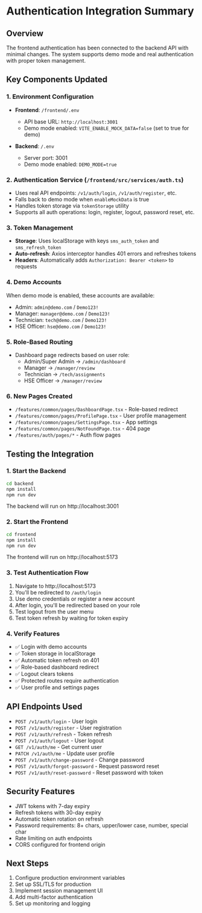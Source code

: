 # Authentication Integration Summary

## Overview
The frontend authentication has been connected to the backend API with minimal changes. The system supports demo mode and real authentication with proper token management.

## Key Components Updated

### 1. Environment Configuration
- **Frontend**: `/frontend/.env`
  - API base URL: `http://localhost:3001`
  - Demo mode enabled: `VITE_ENABLE_MOCK_DATA=false` (set to true for demo)
  
- **Backend**: `/.env`
  - Server port: 3001
  - Demo mode enabled: `DEMO_MODE=true`

### 2. Authentication Service (`/frontend/src/services/auth.ts`)
- Uses real API endpoints: `/v1/auth/login`, `/v1/auth/register`, etc.
- Falls back to demo mode when `enableMockData` is true
- Handles token storage via `tokenStorage` utility
- Supports all auth operations: login, register, logout, password reset, etc.

### 3. Token Management
- **Storage**: Uses localStorage with keys `sms_auth_token` and `sms_refresh_token`
- **Auto-refresh**: Axios interceptor handles 401 errors and refreshes tokens
- **Headers**: Automatically adds `Authorization: Bearer <token>` to requests

### 4. Demo Accounts
When demo mode is enabled, these accounts are available:
- Admin: `admin@demo.com` / `Demo123!`
- Manager: `manager@demo.com` / `Demo123!`
- Technician: `tech@demo.com` / `Demo123!`
- HSE Officer: `hse@demo.com` / `Demo123!`

### 5. Role-Based Routing
- Dashboard page redirects based on user role:
  - Admin/Super Admin → `/admin/dashboard`
  - Manager → `/manager/review`
  - Technician → `/tech/assignments`
  - HSE Officer → `/manager/review`

### 6. New Pages Created
- `/features/common/pages/DashboardPage.tsx` - Role-based redirect
- `/features/common/pages/ProfilePage.tsx` - User profile management
- `/features/common/pages/SettingsPage.tsx` - App settings
- `/features/common/pages/NotFoundPage.tsx` - 404 page
- `/features/auth/pages/*` - Auth flow pages

## Testing the Integration

### 1. Start the Backend
```bash
cd backend
npm install
npm run dev
```
The backend will run on http://localhost:3001

### 2. Start the Frontend
```bash
cd frontend
npm install
npm run dev
```
The frontend will run on http://localhost:5173

### 3. Test Authentication Flow
1. Navigate to http://localhost:5173
2. You'll be redirected to `/auth/login`
3. Use demo credentials or register a new account
4. After login, you'll be redirected based on your role
5. Test logout from the user menu
6. Test token refresh by waiting for token expiry

### 4. Verify Features
- ✅ Login with demo accounts
- ✅ Token storage in localStorage
- ✅ Automatic token refresh on 401
- ✅ Role-based dashboard redirect
- ✅ Logout clears tokens
- ✅ Protected routes require authentication
- ✅ User profile and settings pages

## API Endpoints Used
- `POST /v1/auth/login` - User login
- `POST /v1/auth/register` - User registration
- `POST /v1/auth/refresh` - Token refresh
- `POST /v1/auth/logout` - User logout
- `GET /v1/auth/me` - Get current user
- `PATCH /v1/auth/me` - Update user profile
- `POST /v1/auth/change-password` - Change password
- `POST /v1/auth/forgot-password` - Request password reset
- `POST /v1/auth/reset-password` - Reset password with token

## Security Features
- JWT tokens with 7-day expiry
- Refresh tokens with 30-day expiry
- Automatic token rotation on refresh
- Password requirements: 8+ chars, upper/lower case, number, special char
- Rate limiting on auth endpoints
- CORS configured for frontend origin

## Next Steps
1. Configure production environment variables
2. Set up SSL/TLS for production
3. Implement session management UI
4. Add multi-factor authentication
5. Set up monitoring and logging